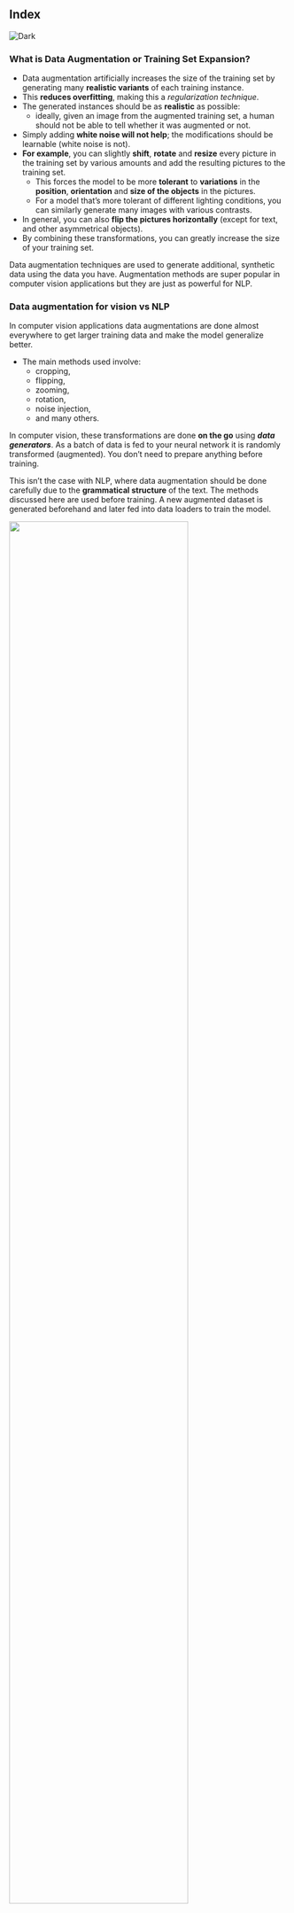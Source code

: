 ## Index
![Dark](https://user-images.githubusercontent.com/12748752/159751021-3209cbcd-844e-449e-80b0-232412ca0789.png)

### What is Data Augmentation or Training Set Expansion?
* Data augmentation artificially increases the size of the training set by generating many **realistic variants** of each training instance. 
* This **reduces overfitting**, making this a _regularization technique_. 
* The generated instances should be as **realistic** as possible: 
   * ideally, given an image from the augmented training set, a human should not be able to tell whether it was augmented or not. 
* Simply adding **white noise will not help**; the modifications should be learnable (white noise is not). 
* **For example**, you can slightly **shift**, **rotate** and **resize** every picture in the training set by various amounts and add the resulting pictures to the training set.
   * This forces the model to be more **tolerant** to **variations** in the **position**, **orientation** and **size of the objects** in the pictures. 
   * For a model that’s more tolerant of different lighting conditions, you can similarly generate many images with various contrasts. 
* In general, you can also **flip the pictures horizontally** (except for text, and other asymmetrical objects). 
* By combining these transformations, you can greatly increase the size of your training set.

Data augmentation techniques are used to generate additional, synthetic data using the data you have. Augmentation methods are super popular in computer vision applications but they are just as powerful for NLP. 

### Data augmentation for vision vs NLP
In computer vision applications data augmentations are done almost everywhere to get larger training data and make the model generalize better. 
* The main methods used involve:
  * cropping, 
  * flipping, 
  * zooming, 
  * rotation, 
  * noise injection, 
  * and many others.  

In computer vision, these transformations are done **on the go** using _**data generators**_. As a batch of data is fed to your neural network it is randomly transformed (augmented). You don’t need to prepare anything before training.

This isn’t the case with NLP, where data augmentation should be done carefully due to the **grammatical structure** of the text. The methods discussed here are used before training. A new augmented dataset is generated beforehand and later fed into data loaders to train the model.

<img src="https://user-images.githubusercontent.com/12748752/159792616-b1e05ed1-1ad3-40cd-b7ae-f331caf9bc9d.png" width=80% />

### NLP Data augmentation methods
NLP data augmentation methods provided in the following projects:
  * Back translation. 
  * EDA (Easy Data Augmentation).
  * NLP Albumentation.
  * NLP Aug.

### [Back translation](https://amitness.com/2020/02/back-translation-in-google-sheets/)
* **Steps:**
  * You take the original text written in English.
  * You convert it into another language (say French) using Google Translate
  * You convert the translated text back into English using Google Translate
  * Keep the augmented text if the original text and the back-translated text are different.
<img src="https://user-images.githubusercontent.com/12748752/159786571-338bd845-f076-4022-9a21-a6cd168d4d09.png" width=60% />

### [Easy Data Augmentation](https://arxiv.org/abs/1901.11196)
* EDA: easy data augmentation techniques for boosting performance on text classification tasks. 
* EDA consists of four simple but powerful operations: 
   * Synonym replacement, 
   * Random insertion, 
   * Random swap  
   * Random deletion. 
* On five text classification tasks, we show that EDA improves performance for both convolutional and recurrent neural networks. EDA demonstrates particularly strong results for smaller datasets; on average, across five datasets, training with EDA while using only 50% of the available training set achieved the same accuracy as normal training with all available data. We also performed extensive ablation stud
### [NLPAug](https://github.com/makcedward/nlpaug)
* NLPAug helps you with augmenting NLP for your machine learning projects. Let’s see how we can use this library to perform data augmentation.
* NLPAug offers three types of augmentation:
   * Character level augmentation
   * Word level augmentation 
   * Sentence level augmentation
In each of these levels, NLPAug provides all the methods discussed in the "Easy Data Augmentation" such as:
  * random deletion, 
  * random insertion, 
  * shuffling, 
  * synonym replacement, etc.
* The most commonly used and effective technique is synonym replacement via word embeddings. 

### [Vision Albumentation to NLP Albumentation](https://github.com/albumentations-team/albumentations)

## References
![Dark](https://user-images.githubusercontent.com/12748752/159751021-3209cbcd-844e-449e-80b0-232412ca0789.png)
* [Hands-On Machine Learning with Scikit-Learn, Keras, and TensorFlow, 2nd Edition](https://www.oreilly.com/library/view/hands-on-machine-learning/9781492032632/)
* [neptune.ai](https://neptune.ai/blog/data-augmentation-nlp#:~:text=Apply%20data%20augmentation%20to%20your,just%20as%20powerful%20for%20NLP.)
* [Albumentation](https://github.com/albumentations-team/albumentations)
* [Amit Chaudhary's Blog](https://amitness.com/2020/02/back-translation-in-google-sheets/)
* [Easy Data Augmentation](https://arxiv.org/abs/1901.11196)
* [NLPAug](https://github.com/makcedward/nlpaug)

